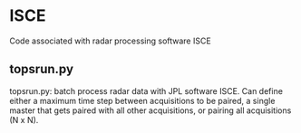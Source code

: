 # ISCE
Code associated with radar processing software ISCE

## topsrun.py
topsrun.py: batch process radar data with JPL software ISCE. Can define either a maximum time step between acquisitions to be paired, a single master that gets paired with all other acquisitions, or pairing all acquisitions (N x N). 


